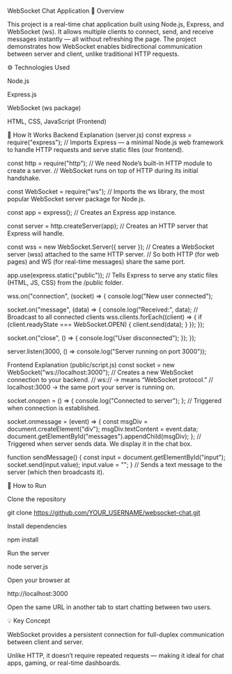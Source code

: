 WebSocket Chat Application
📖 Overview

This project is a real-time chat application built using Node.js, Express, and WebSocket (ws). It allows multiple clients to connect, send, and receive messages instantly — all without refreshing the page. The project demonstrates how WebSocket enables bidirectional communication between server and client, unlike traditional HTTP requests.

⚙️ Technologies Used

Node.js

Express.js

WebSocket (ws package)

HTML, CSS, JavaScript (Frontend)

🧠 How It Works
Backend Explanation (server.js)
const express = require("express");
// Imports Express — a minimal Node.js web framework to handle HTTP requests and serve static files (our frontend).

const http = require("http");
// We need Node’s built-in HTTP module to create a server.
// WebSocket runs on top of HTTP during its initial handshake.

const WebSocket = require("ws");
// Imports the ws library, the most popular WebSocket server package for Node.js.

const app = express();
// Creates an Express app instance.

const server = http.createServer(app);
// Creates an HTTP server that Express will handle.

const wss = new WebSocket.Server({ server });
// Creates a WebSocket server (wss) attached to the same HTTP server.
// So both HTTP (for web pages) and WS (for real-time messages) share the same port.

app.use(express.static("public"));
// Tells Express to serve any static files (HTML, JS, CSS) from the /public folder.

wss.on("connection", (socket) => {
  console.log("New user connected");
  
  socket.on("message", (data) => {
    console.log("Received:", data);
    // Broadcast to all connected clients
    wss.clients.forEach((client) => {
      if (client.readyState === WebSocket.OPEN) {
        client.send(data);
      }
    });
  });

  socket.on("close", () => {
    console.log("User disconnected");
  });
});

server.listen(3000, () => console.log("Server running on port 3000"));

Frontend Explanation (public/script.js)
const socket = new WebSocket("ws://localhost:3000");
// Creates a new WebSocket connection to your backend.
// ws:// → means “WebSocket protocol.”
// localhost:3000 → the same port your server is running on.

socket.onopen = () => {
  console.log("Connected to server");
};
// Triggered when connection is established.

socket.onmessage = (event) => {
  const msgDiv = document.createElement("div");
  msgDiv.textContent = event.data;
  document.getElementById("messages").appendChild(msgDiv);
};
// Triggered when server sends data. We display it in the chat box.

function sendMessage() {
  const input = document.getElementById("input");
  socket.send(input.value);
  input.value = "";
}
// Sends a text message to the server (which then broadcasts it).

🚀 How to Run

Clone the repository

git clone https://github.com/YOUR_USERNAME/websocket-chat.git


Install dependencies

npm install


Run the server

node server.js


Open your browser at

http://localhost:3000


Open the same URL in another tab to start chatting between two users.

💡 Key Concept

WebSocket provides a persistent connection for full-duplex communication between client and server.

Unlike HTTP, it doesn’t require repeated requests — making it ideal for chat apps, gaming, or real-time dashboards.
